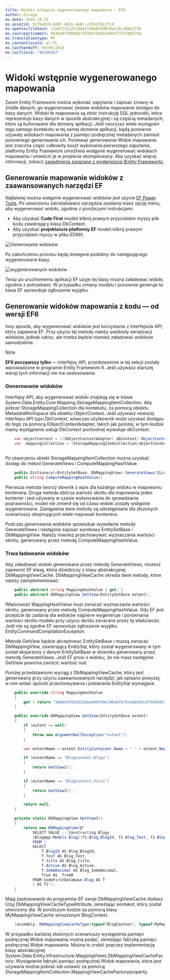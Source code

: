 ```yaml
---
title: Widoki wstępnie wygenerowanego mapowania — EF6
author: divega
ms.date: 2016-10-23
ms.assetid: 917ba9c8-6ddf-4631-ab8c-c4fb378c2fcd
ms.openlocfilehash: c2ad7125122c04af238e8fdd07da2c6c308a2756
ms.sourcegitcommit: 0d36e8ff0892b7f034b765b15e041f375f88579a
ms.translationtype: MT
ms.contentlocale: pl-PL
ms.lasthandoff: 09/09/2018
ms.locfileid: "44250767"
---
```

# <a name="pre-generated-mapping-views"></a>Widoki wstępnie wygenerowanego mapowania
Zanim Entity Framework można wykonać zapytania i zapisać zmiany w źródle danych, go wygenerować zestaw widoków mapowanie dostępu do bazy danych. Widoki te mapowania są zbiór instrukcję SQL jednostki, która reprezentuje bazy danych w sposób abstrakcyjnej i są częścią metadanych, które są buforowane dla domeny aplikacji. Jeśli tworzysz wiele wystąpień tego samego kontekstu w tej samej domenie aplikacji, będą ponownie używały widokach mapowania z pamięci podręcznej metadanych zamiast ponownego generowania ich. Ponieważ generowanie Widok mapowania jest znaczna część całkowity koszt wykonania pierwszego zapytania, platformy Entity Framework umożliwia wstępnie wygenerować widokach mapowania i umieścić je w projekcie skompilowany. Aby uzyskać więcej informacji, zobacz [zagadnienia związane z wydajnością (Entity Framework)](~/ef6/fundamentals/performance/perf-whitepaper.md).

## <a name="generating-mapping-views-with-the-ef-power-tools"></a>Generowanie mapowanie widoków z zaawansowanych narzędzi EF

Najłatwiej można wstępnie wygenerować widoków jest użycie [EF Power Tools](http://visualstudiogallery.msdn.microsoft.com/72a60b14-1581-4b9b-89f2-846072eff19d). Po utworzeniu zainstalowano narzędzia zasilania masz opcję menu, aby wygenerować widoki, zgodnie z poniższymi instrukcjami.

-   Aby uzyskać **Code First** modeli kliknij prawym przyciskiem myszy plik kodu zawierający klasy DbContext.
-   Aby uzyskać **projektancie platformy EF** modeli kliknij prawym przyciskiem myszy w pliku EDMX.

![Generowanie widoków](~/ef6/media/generateviews.png)

Po zakończeniu procesu będą dostępne podobny do następującego wygenerowane klasy

![wygenerowanych widoków](~/ef6/media/generatedviews.png)

Teraz po uruchomieniu aplikacji EF użyje tej klasy można załadować widoki, zgodnie z potrzebami. W przypadku zmiany modelu i ponownie generuje ta klasa EF spowoduje zgłoszenie wyjątku.

## <a name="generating-mapping-views-from-code---ef6-onwards"></a>Generowanie widoków mapowania z kodu — od wersji EF6

Inny sposób, aby wygenerować widoków jest korzystanie z interfejsów API, który zapewnia EF. Przy użyciu tej metody należy swobody serializacji widoków, jednak lubisz, ale trzeba będzie również załadować widoków samodzielnie.

> [!NOTE]
> **EF6 począwszy tylko** — interfejsy API, przedstawione w tej sekcji zostały wprowadzone w programie Entity Framework 6. Jeśli używasz starszej wersji tych informacji nie ma zastosowania.

### <a name="generating-views"></a>Generowanie widoków

Interfejsy API, aby wygenerować widoki znajdują się w klasie System.Data.Entity.Core.Mapping.StorageMappingItemCollection. Aby pobrać StorageMappingCollection dla kontekstu, za pomocą obiektu MetadataWorkspace dla obiektu ObjectContext. Jeśli używasz nowszej interfejsu API typu DbContext, wówczas użytkownik może uzyskać dostępu do tego za pomocą IObjectContextAdapter, takich jak poniżej, w tym kodzie mamy wystąpienie usługi DbContext pochodnej wywołuje dbContext:

``` csharp
    var objectContext = ((IObjectContextAdapter) dbContext).ObjectContext;
    var  mappingCollection = (StorageMappingItemCollection)objectContext.MetadataWorkspace
                                                                        .GetItemCollection(DataSpace.CSSpace);
```

Po utworzeniu obiekt StorageMappingItemCollection można uzyskać dostęp do metod GenerateViews i ComputeMappingHashValue.

``` csharp
    public Dictionary\<EntitySetBase, DbMappingView> GenerateViews(IList<EdmSchemaError> errors)
    public string ComputeMappingHashValue()
```

Pierwsza metoda tworzy słownik z wpis dla każdego widoku w mapowaniu kontenera. Druga metoda oblicza wartość skrótu dla mapowania jeden kontener i jest używany w czasie wykonywania do sprawdzania poprawności, model nie zmienił się od czasu widoki zostały wstępnie wygenerowane. Zastąpienia dwie metody są udostępniane dla złożonych scenariuszy obejmujących wiele mapowań kontenera.

Podczas generowania widoków spowoduje wywołanie metody GenerateViews i następnie zapisać wynikowy EntitySetBase i DbMappingView. Należy również przechowywać wyznaczania wartości skrótu, generowany przez metodę ComputeMappingHashValue.

### <a name="loading-views"></a>Trwa ładowanie widoków

Aby załadować widoki generowane przez metodę GenerateViews, możesz zapewnić EF klasę, która dziedziczy z klasy abstrakcyjnej DbMappingViewCache. DbMappingViewCache określa dwie metody, które należy zaimplementować:

``` csharp
    public abstract string MappingHashValue { get; }
    public abstract DbMappingView GetView(EntitySetBase extent);
```

Właściwość MappingHashValue musi zwracać wyznaczania wartości skrótu, generowany przez metodę ComputeMappingHashValue. Gdy EF jest przejście do zadania dla widoków najpierw wygeneruje i porównania wartości skrótu modelu przy użyciu skrótu zwracane przez tę właściwość. Jeśli nie są zgodne EF spowoduje zgłoszenie wyjątku EntityCommandCompilationException.

Metoda GetView będzie akceptować EntitySetBase i muszą zwracać DbMappingVIew, zawierający EntitySql, który został wygenerowany w tym został skojarzony z danym EntitySetBase w słowniku generowany przez metodę GenerateViews. Jeśli EF prosi o widoku, że nie masz następnie GetView powinna zwrócić wartość null.

Poniżej przedstawiono wyciąg z DbMappingViewCache, który jest generowany przy użyciu zaawansowanych narzędzi, jak opisano powyżej, w nim widać sposób przechowywania i pobierania EntitySql wymagane.

``` csharp
    public override string MappingHashValue
    {
        get { return "a0b843f03dd29abee99789e190a6fb70ce8e93dc97945d437d9a58fb8e2afd2e"; }
    }

    public override DbMappingView GetView(EntitySetBase extent)
    {
        if (extent == null)
        {
            throw new ArgumentNullException("extent");
        }

        var extentName = extent.EntityContainer.Name + "." + extent.Name;

        if (extentName == "BlogContext.Blogs")
        {
            return GetView2();
        }

        if (extentName == "BlogContext.Posts")
        {
            return GetView3();
        }

        return null;
    }

    private static DbMappingView GetView2()
    {
        return new DbMappingView(@"
            SELECT VALUE -- Constructing Blogs
            [BlogApp.Models.Blog](T1.Blog_BlogId, T1.Blog_Test, T1.Blog_title, T1.Blog_Active, T1.Blog_SomeDecimal)
            FROM (
            SELECT
                T.BlogId AS Blog_BlogId,
                T.Test AS Blog_Test,
                T.title AS Blog_title,
                T.Active AS Blog_Active,
                T.SomeDecimal AS Blog_SomeDecimal,
                True AS _from0
            FROM CodeFirstDatabase.Blog AS T
            ) AS T1");
    }
```

Mają zastosowanie do programów EF swoje DbMappingViewCache dodasz Użyj DbMappingViewCacheTypeAttribute, określając kontekst, który został utworzony dla. W poniższym kodzie za pomocą klasy MyMappingViewCache wnoszonym BlogContext.

``` csharp
    [assembly: DbMappingViewCacheType(typeof(BlogContext), typeof(MyMappingViewCache))]
```

W przypadku bardziej złożonych scenariuszy wystąpienia pamięci podręcznej Widok mapowania można podać, określając fabrykę pamięci podręcznej Widok mapowania. Można to zrobić poprzez implementację klasy abstrakcyjnej System.Data.Entity.Infrastructure.MappingViews.DbMappingViewCacheFactory. Wystąpienie fabryki pamięci podręcznej Widok mapowania, która jest używana można pobrać lub ustawić za pomocą StorageMappingItemCollection.MappingViewCacheFactoryproperty.
